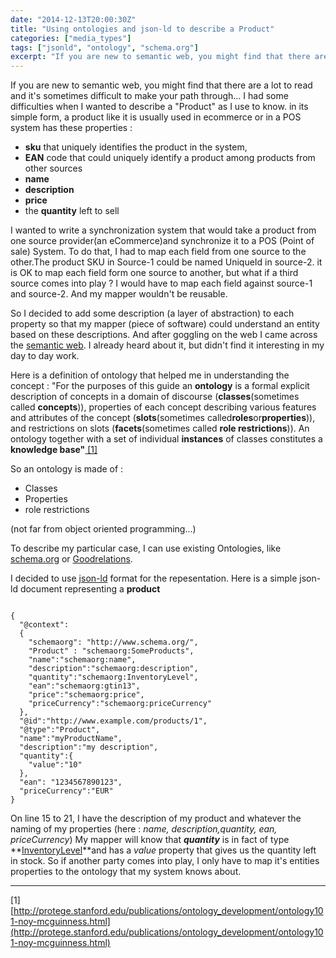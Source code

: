 ```yaml
---
date: "2014-12-13T20:00:30Z"
title: "Using ontologies and json-ld to describe a Product"
categories: ["media_types"]
tags: ["jsonld", "ontology", "schema.org"]
excerpt: "If you are new to semantic web, you might find that there are a lot to read and it's sometimes diff..."
---
```


If you are new to semantic web, you might find that there are a lot to read and it's sometimes difficult to make your path through...
I had some difficulties when I wanted to describe a "Product" as I use to know. in its simple form, a product like it is usually used in ecommerce or in a POS system has these properties :

* **sku** that uniquely identifies the product in the system,
* **EAN** code that could uniquely identify a product among products from other sources
* **name**
* **description**
* **price**
* the **quantity** left to sell

I wanted to write a synchronization system that would take a product from one source provider(an eCommerce)and synchronize it to a POS (Point of sale) System. To do that, I had to map each field from one source to the other.The product SKU in Source-1 could be named UniqueId in source-2.
it is OK to map each field form one source to another, but what if a third source comes into play ? I would have to map each field against source-1 and source-2\. And my mapper wouldn't be reusable.

So I decided to add some description (a layer of abstraction) to each property so that my mapper (piece of software) could understand an entity based on these descriptions. And after goggling on the web I came across the [semantic web](http://www.w3.org/2013/data/). I already heard about it, but didn't find it interesting in my day to day work.

Here is a definition of ontology that helped me in understanding the concept : "For the purposes of this guide an **ontology** is a formal explicit description of concepts in a domain of discourse (**classes**(sometimes called **concepts**)), properties of each concept describing various features and attributes of the concept (**slots**(sometimes called**roles**or**properties**)), and restrictions on slots (**facets**(sometimes called **role restrictions**)). An ontology together with a set of individual **instances** of classes constitutes a **knowledge base"**[ [1]](#[1])

So an ontology is made of :

* Classes
* Properties
* role restrictions

(not far from object oriented programming...)

To describe my particular case, I can use existing Ontologies, like [schema.org](http://schema.org/) or [Goodrelations](http://www.heppnetz.de/projects/goodrelations/).

I decided to use [json-ld](http://json-ld.org/) format for the repesentation. Here is a simple json-ld document representing a **product**

```

{
  "@context":
  {
    "schemaorg": "http://www.schema.org/",
    "Product" : "schemaorg:SomeProducts",
    "name":"schemaorg:name",
    "description":"schemaorg:description",
    "quantity":"schemaorg:InventoryLevel",
    "ean":"schemaorg:gtin13",
    "price":"schemaorg:price",
    "priceCurrency":"schemaorg:priceCurrency"
  },
  "@id":"http://www.example.com/products/1",
  "@type":"Product",
  "name":"myProductName",
  "description":"my description",
  "quantity":{
    "value":"10"
  },
  "ean": "1234567890123",
  "priceCurrency":"EUR"
}
```

On line 15 to 21, I have the description of my product and whatever the naming of my properties (here : _name, description,quantity, ean, priceCurrency_) My mapper will know that **_quantity_** is in fact of type **[InventoryLevel](https://schema.org/inventoryLevel)**and has a _value_ property that gives us the quantity left in stock. So if another party comes into play, I only have to map it's entities properties to the ontology that my system knows about.

* * *

[1] [http://protege.stanford.edu/publications/ontology_development/ontology101-noy-mcguinness.html](http://protege.stanford.edu/publications/ontology_development/ontology101-noy-mcguinness.html)